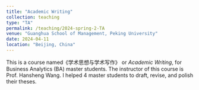 ```yaml
---
title: "Academic Writing"
collection: teaching
type: "TA"
permalink: /teaching/2024-spring-2-TA
venue: "Guanghua School of Management, Peking University"
date: 2024-04-11
location: "Beijing, China"
---
```


This is a course named《学术思想与学术写作》 or *Academic Writing*, for Business Analytics (BA) master students. The instructor of this course is Prof. Hansheng Wang. I helped 4 master students to draft, revise, and polish their theses.